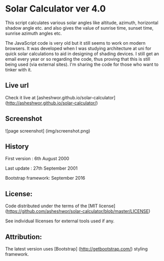 # Solar Calculator ver 4.0

This script calculates various solar angles like altitude, azimuth, horizontal shadow angle etc. and also gives the value of sunrise time, sunset time, sunrise azimuth angles etc.

The JavaScript code is very old but it still seems to work on modern browsers. It was developed when I was studying architecture at uni for quick solar calculations to aid in designing of shading devices. I still get an email every year or so regarding the code, thus proving that this is still being used (via external sites). I'm sharing the code for those who want to tinker with it.

## Live url

Check it live at [asheshwor.github.io/solar-calculator] (http://asheshwor.github.io/solar-calculator/)

## Screenshot

![page screenshot] (img/screenshot.png)

## History

First version	: 6th August 2000

Last update	: 27th September 2001

Bootstrap framework: September 2016

## License:

Code distributed under the terms of the [MIT license] (https://github.com/asheshwor/solar-calculator/blob/master/LICENSE)

See individual llicenses for external tools used if any.

## Attribution:

The latest version uses [Bootstrap] (http://getbootstrap.com/) styling framework.